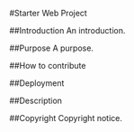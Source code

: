 #Starter Web Project

##Introduction
An introduction.

##Purpose
A purpose.

##How to contribute

##Deployment

##Description

##Copyright
Copyright notice.

